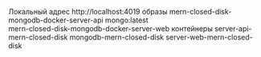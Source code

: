 Локальный адрес http://localhost:4019
образы
mern-closed-disk-mongodb-docker-server-api
mongo:latest  
mern-closed-disk-mongodb-docker-server-web 
контейнеры
server-api-mern-closed-disk
mongodb-mern-closed-disk
server-web-mern-closed-disk